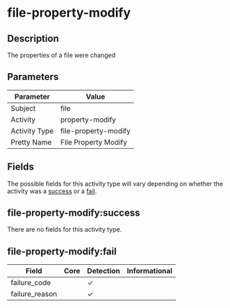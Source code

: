 file-property-modify
====================

Description
-----------
The properties of a file were changed

Parameters
----------
| Parameter     | Value                |
| ------------- | -------------------- |
| Subject       | file                 |
| Activity      | property-modify      |
| Activity Type | file-property-modify |
| Pretty Name   | File Property Modify |


Fields
------

The possible fields for this activity type will vary depending on whether the activity was a [success](#file-property-modifysuccess) or a [fail](#file-property-modifyfail).


file-property-modify:success
----------------------------

There are no fields for this activity type.


file-property-modify:fail
-------------------------

| Field          | Core | Detection | Informational |
| -------------- | ---- | --------- | ------------- |
| failure_code   |      | &#10003;  |               |
| failure_reason |      | &#10003;  |               |